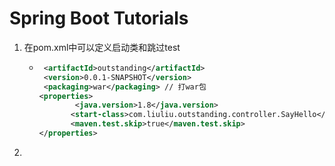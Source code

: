 # Spring Boot Tutorials

1. 在pom.xml中可以定义启动类和跳过test

   - ~~~xml
      <artifactId>outstanding</artifactId>
      <version>0.0.1-SNAPSHOT</version>
      <packaging>war</packaging> // 打war包
     <properties>
             <java.version>1.8</java.version>
            <start-class>com.liuliu.outstanding.controller.SayHello</start-class>
            <maven.test.skip>true</maven.test.skip>
     </properties>
     ~~~

2. 